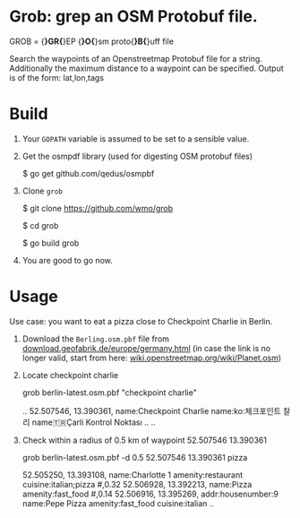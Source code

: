 # Grob: grep an OSM Protobuf file. 

GROB = {**}GR{**}EP {**}O{**}sm proto{**}B{**}uff file 


Search the waypoints of an Openstreetmap Protobuf file for a string. Additionally the maximum distance to a waypoint can be specified. 
Output is of the form: lat,lon,tags


# Build

1) Your `GOPATH` variable is assumed to be set to a sensible value. 

2) Get the osmpdf library (used for digesting OSM protobuf files)

    $ go get github.com/qedus/osmpbf

3) Clone `grob`

    $ git clone https://github.com/wmo/grob

    $ cd grob

    $ go build grob

4) You are good to go now. 



# Usage

Use case: you want to eat a pizza close to Checkpoint Charlie in Berlin.

1) Download the `Berling.osm.pbf` file from [download.geofabrik.de/europe/germany.html](http://download.geofabrik.de/europe/germany.html) (in case the link is no longer valid, start from here: [wiki.openstreetmap.org/wiki/Planet.osm](http://wiki.openstreetmap.org/wiki/Planet.osm)) 

2) Locate checkpoint charlie

    grob berlin-latest.osm.pbf "checkpoint charlie"

    ..
    52.507546, 13.390361,  name:Checkpoint Charlie name:ko:체크포인트 찰리 name:tr:Çarli Kontrol Noktası ..
    ..

3) Check within a radius of 0.5 km of waypoint 52.507546 13.390361 

    grob berlin-latest.osm.pbf -d 0.5 52.507546 13.390361 pizza

    52.505250, 13.393108,  name:Charlotte 1 amenity:restaurant cuisine:italian;pizza #,0.32
    52.506928, 13.392213,  name:Pizza amenity:fast_food #,0.14
    52.506916, 13.395269,  addr:housenumber:9 name:Pepe Pizza amenity:fast_food cuisine:italian .. 



